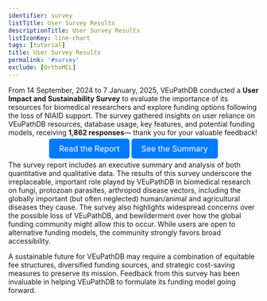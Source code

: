```yaml
---
identifier: survey
listTitle: User Survey Results
descriptionTitle: User Survey Results
listIconKey: line-chart
tags: [tutorial]
title: User Survey Results
permalink: '#survey'
exclude: [OrthoMCL]
---
```

<style>

p.indent {
    margin-left: 3em
}
.survey-link {
    display: block;
    text-align: center;
    margin-top: 5px;
}
.survey-link a {
    background-color: #007BFF;
    color: white;
    padding: 10px 20px;
    text-decoration: none;
    border-radius: 5px;
    font-size: 16px;
}
</style>


From 14 September, 2024 to 7 January, 2025, VEuPathDB conducted a <b>User Impact and Sustainability Survey</b> to evaluate the importance of its resources for biomedical researchers and explore funding options following the loss of NIAID support. The survey gathered insights on user reliance on VEuPathDB resources, database usage, key features, and potential funding models, receiving <b>1,862 responses</b>— thank you for your valuable feedback!

<div class="survey-link">
  <a  target="_blank" href="{{'/documents/PUBLIC_REPORT_VEuPathDB_User_Impact_Sustainability_Survey.pdf' | absolute_url}}">Read the Report</a>
  <a  target="_blank" href="{{'/documents/Survey_Summary.pdf' | absolute_url}}">See the Summary</a>
</div>

The survey report includes an executive summary and analysis of both quantitative and qualitative data. The results of this survey underscore the irreplaceable, important role played by VEuPathDB in biomedical research on fungi, protozoan parasites, arthropod disease vectors, including the globally important (but often neglected) human/animal and agricultural diseases they cause. The survey also highlights widespread concerns over the possible loss of VEuPathDB, and bewilderment over how the global funding community might allow this to occur.  While users are open to alternative funding models, the community strongly favors broad accessibility. 

A sustainable future for VEuPathDB may require a combination of equitable fee structures, diversified funding sources, and strategic cost-saving measures to preserve its mission. Feedback from this survey has been invaluable in helping VEuPathDB to formulate its funding model going forward.


   

